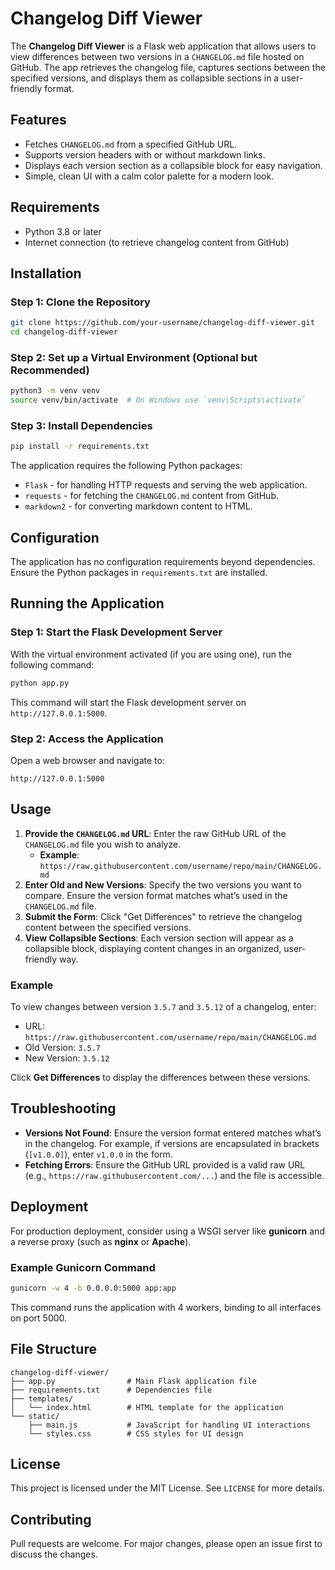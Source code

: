 
# Changelog Diff Viewer

The **Changelog Diff Viewer** is a Flask web application that allows users to view differences between two versions in a `CHANGELOG.md` file hosted on GitHub. The app retrieves the changelog file, captures sections between the specified versions, and displays them as collapsible sections in a user-friendly format.

## Features

- Fetches `CHANGELOG.md` from a specified GitHub URL.
- Supports version headers with or without markdown links.
- Displays each version section as a collapsible block for easy navigation.
- Simple, clean UI with a calm color palette for a modern look.

## Requirements

- Python 3.8 or later
- Internet connection (to retrieve changelog content from GitHub)

## Installation

### Step 1: Clone the Repository

```bash
git clone https://github.com/your-username/changelog-diff-viewer.git
cd changelog-diff-viewer
```

### Step 2: Set up a Virtual Environment (Optional but Recommended)

```bash
python3 -m venv venv
source venv/bin/activate  # On Windows use `venv\Scripts\activate`
```

### Step 3: Install Dependencies

```bash
pip install -r requirements.txt
```

The application requires the following Python packages:
- `Flask` - for handling HTTP requests and serving the web application.
- `requests` - for fetching the `CHANGELOG.md` content from GitHub.
- `markdown2` - for converting markdown content to HTML.

## Configuration

The application has no configuration requirements beyond dependencies. Ensure the Python packages in `requirements.txt` are installed.

## Running the Application

### Step 1: Start the Flask Development Server

With the virtual environment activated (if you are using one), run the following command:

```bash
python app.py
```

This command will start the Flask development server on `http://127.0.0.1:5000`.

### Step 2: Access the Application

Open a web browser and navigate to:

```
http://127.0.0.1:5000
```

## Usage

1. **Provide the `CHANGELOG.md` URL**: Enter the raw GitHub URL of the `CHANGELOG.md` file you wish to analyze.
   - **Example**: `https://raw.githubusercontent.com/username/repo/main/CHANGELOG.md`
2. **Enter Old and New Versions**: Specify the two versions you want to compare. Ensure the version format matches what’s used in the `CHANGELOG.md` file.
3. **Submit the Form**: Click "Get Differences" to retrieve the changelog content between the specified versions.
4. **View Collapsible Sections**: Each version section will appear as a collapsible block, displaying content changes in an organized, user-friendly way.

### Example

To view changes between version `3.5.7` and `3.5.12` of a changelog, enter:
- URL: `https://raw.githubusercontent.com/username/repo/main/CHANGELOG.md`
- Old Version: `3.5.7`
- New Version: `3.5.12`

Click **Get Differences** to display the differences between these versions.

## Troubleshooting

- **Versions Not Found**: Ensure the version format entered matches what’s in the changelog. For example, if versions are encapsulated in brackets (`[v1.0.0]`), enter `v1.0.0` in the form.
- **Fetching Errors**: Ensure the GitHub URL provided is a valid raw URL (e.g., `https://raw.githubusercontent.com/...`) and the file is accessible.

## Deployment

For production deployment, consider using a WSGI server like **gunicorn** and a reverse proxy (such as **nginx** or **Apache**).

### Example Gunicorn Command

```bash
gunicorn -w 4 -b 0.0.0.0:5000 app:app
```

This command runs the application with 4 workers, binding to all interfaces on port 5000.

## File Structure

```plaintext
changelog-diff-viewer/
├── app.py                # Main Flask application file
├── requirements.txt      # Dependencies file
├── templates/
│   └── index.html        # HTML template for the application
└── static/
    ├── main.js           # JavaScript for handling UI interactions
    └── styles.css        # CSS styles for UI design
```

## License

This project is licensed under the MIT License. See `LICENSE` for more details.

## Contributing

Pull requests are welcome. For major changes, please open an issue first to discuss the changes.